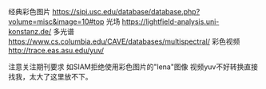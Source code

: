 经典彩色图片
https://sipi.usc.edu/database/database.php?volume=misc&image=10#top
光场
https://lightfield-analysis.uni-konstanz.de/
多光谱
https://www.cs.columbia.edu/CAVE/databases/multispectral/
彩色视频
http://trace.eas.asu.edu/yuv/

注意关注期刊要求
如SIAM拒绝使用彩色图片的"lena"图像
视频yuv不好转换直接找我，太大了这里放不下。
